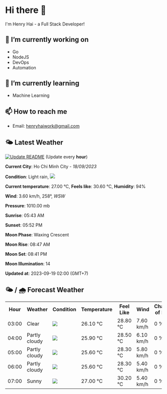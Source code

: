 # Hi there 👋

I'm Henry Hai - a Full Stack Developer!

## 🔭 I’m currently working on

- Go
- NodeJS
- DevOps
- Automation

## 🌱 I’m currently learning

- Machine Learning

## 📫 How to reach me

- Email: <henryhaiwork@gmail.com>

## 🌤️ Latest Weather
[![Update README](https://github.com/henry0hai/henry0hai/actions/workflows/udpateReadme.yml/badge.svg)](https://github.com/henry0hai/henry0hai/actions/workflows/udpateReadme.yml)
(Update every **hour**)
<!-- CURRENT_WEATHER:START -->
**Current City**: Ho Chi Minh City - *18/09/2023*

**Condition**: Light rain, <img src="https://cdn.weatherapi.com/weather/64x64/night/296.png"/>

**Current temperature**: 27.00 °C, **Feels like**: 30.60 °C, **Humidity**: 94%

**Wind**: 3.60 km/h, 258°, *WSW*

**Pressure**: 1010.00 mb

**Sunrise**: 05:43 AM

**Sunset**: 05:52 PM

**Moon Phase**: Waxing Crescent

**Moon Rise**: 08:47 AM

**Moon Set**: 08:41 PM

**Moon Illumination**: 14

**Updated at**: 2023-09-19 02:00 (GMT+7)<!-- CURRENT_WEATHER:END -->

## 🌤️ / 🌧️ Forecast Weather
<!-- FORECAST_WEATHER:START -->
<table>
		<tr>
			<th>Hour</th>
			<th>Weather</th>
			<th>Condition</th>
			<th>Temperature</th>
			<th>Feel Like</th>
			<th>Wind</th>
			<th>Chance of Rain</th>
		</tr>
				<tr>
					<td>03:00</td>
					<td>Clear</td>
					<td><img src='https://cdn.weatherapi.com/weather/64x64/night/113.png'/></td>
					<td>26.10 °C</td>
					<td>28.80 °C</td>
					<td>7.60 km/h</td>
					<td>0 %</td>
				</tr>
				<tr>
					<td>04:00</td>
					<td>Partly cloudy</td>
					<td><img src='https://cdn.weatherapi.com/weather/64x64/night/116.png'/></td>
					<td>25.90 °C</td>
					<td>28.50 °C</td>
					<td>6.10 km/h</td>
					<td>0 %</td>
				</tr>
				<tr>
					<td>05:00</td>
					<td>Partly cloudy</td>
					<td><img src='https://cdn.weatherapi.com/weather/64x64/night/116.png'/></td>
					<td>25.60 °C</td>
					<td>28.30 °C</td>
					<td>5.80 km/h</td>
					<td>0 %</td>
				</tr>
				<tr>
					<td>06:00</td>
					<td>Partly cloudy</td>
					<td><img src='https://cdn.weatherapi.com/weather/64x64/day/116.png'/></td>
					<td>25.60 °C</td>
					<td>28.30 °C</td>
					<td>5.40 km/h</td>
					<td>0 %</td>
				</tr>
				<tr>
					<td>07:00</td>
					<td>Sunny</td>
					<td><img src='https://cdn.weatherapi.com/weather/64x64/day/113.png'/></td>
					<td>27.00 °C</td>
					<td>30.20 °C</td>
					<td>5.40 km/h</td>
					<td>0 %</td>
				</tr>
</table>
<!-- FORECAST_WEATHER:END -->
